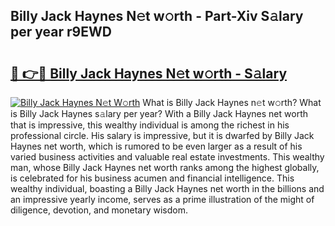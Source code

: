 ## Billy Jack Haynes N𝚎t w𝚘rth - Part-Xiv S𝚊lary per year r9EWD

# <h2><a href="http://gc0kgv.nevu.top/?p=Billy+Jack+Haynes">🔗 👉🔴 Billy Jack Haynes N𝚎t w𝚘rth - S𝚊lary</a></h2>

[![Billy Jack Haynes N𝚎t W𝚘rth](https://i.imgur.com/Oavwk0R.jpeg)](http://gc0kgv.nevu.top/?p=Billy+Jack+Haynes)
What is Billy Jack Haynes n𝚎t w𝚘rth? What is Billy Jack Haynes s𝚊lary per year?
With a Billy Jack Haynes net worth that is impressive, this wealthy individual is among the richest in his professional circle. His salary is impressive, but it is dwarfed by Billy Jack Haynes net worth, which is rumored to be even larger as a result of his varied business activities and valuable real estate investments. This wealthy man, whose Billy Jack Haynes net worth ranks among the highest globally, is celebrated for his business acumen and financial intelligence. This wealthy individual, boasting a Billy Jack Haynes net worth in the billions and an impressive yearly income, serves as a prime illustration of the might of diligence, devotion, and monetary wisdom.

